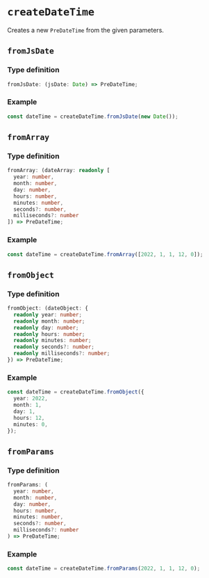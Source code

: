 # `createDateTime`

Creates a new `PreDateTime` from the given parameters.

## `fromJsDate`

### Type definition

```ts
fromJsDate: (jsDate: Date) => PreDateTime;
```

### Example

```ts
const dateTime = createDateTime.fromJsDate(new Date());
```

## `fromArray`

### Type definition

```ts
fromArray: (dateArray: readonly [
  year: number,
  month: number,
  day: number,
  hours: number,
  minutes: number,
  seconds?: number,
  milliseconds?: number
]) => PreDateTime;
```

### Example

```ts
const dateTime = createDateTime.fromArray([2022, 1, 1, 12, 0]);
```

## `fromObject`

### Type definition

```ts
fromObject: (dateObject: {
  readonly year: number;
  readonly month: number;
  readonly day: number;
  readonly hours: number;
  readonly minutes: number;
  readonly seconds?: number;
  readonly milliseconds?: number;
}) => PreDateTime;
```

### Example

```ts
const dateTime = createDateTime.fromObject({
  year: 2022,
  month: 1,
  day: 1,
  hours: 12,
  minutes: 0,
});
```

## `fromParams`

### Type definition

```ts
fromParams: (
  year: number,
  month: number,
  day: number,
  hours: number,
  minutes: number,
  seconds?: number,
  milliseconds?: number
) => PreDateTime;
```

### Example

```ts
const dateTime = createDateTime.fromParams(2022, 1, 1, 12, 0);
```
